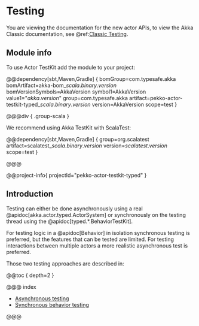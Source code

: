 # Testing

You are viewing the documentation for the new actor APIs, to view the Akka Classic documentation, see @ref:[Classic Testing](../testing.md).

## Module info

To use Actor TestKit add the module to your project:

@@dependency[sbt,Maven,Gradle] {
  bomGroup=com.typesafe.akka bomArtifact=akka-bom_$scala.binary.version$ bomVersionSymbols=AkkaVersion
  symbol1=AkkaVersion
  value1="$akka.version$"
  group=com.typesafe.akka
  artifact=pekko-actor-testkit-typed_$scala.binary.version$
  version=AkkaVersion
  scope=test
}

@@@div { .group-scala }

We recommend using Akka TestKit with ScalaTest:

@@dependency[sbt,Maven,Gradle] {
  group=org.scalatest
  artifact=scalatest_$scala.binary.version$
  version=$scalatest.version$
  scope=test
}

@@@

@@project-info{ projectId="pekko-actor-testkit-typed" }

## Introduction

Testing can either be done asynchronously using a real @apidoc[akka.actor.typed.ActorSystem] or synchronously on the testing thread using the
@apidoc[typed.*.BehaviorTestKit].

For testing logic in a @apidoc[Behavior] in isolation synchronous testing is preferred, but the features that can be
tested are limited. For testing interactions between multiple actors a more realistic asynchronous test is preferred.

Those two testing approaches are described in:

@@toc { depth=2 }

@@@ index

* [Asynchronous testing](testing-async.md)
* [Synchronous behavior testing](testing-sync.md)

@@@

